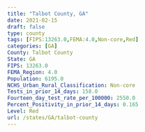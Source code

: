 ```yaml
---
title: "Talbot County, GA"
date: 2021-02-15
draft: false
type: county
tags: [FIPS:13263.0,FEMA:4.0,Non-core,Red]
categories: [GA]
County: Talbot County
State: GA
FIPS: 13263.0
FEMA_Region: 4.0
Population: 6195.0
NCHS_Urban_Rural_Classification: Non-core
Tests_in_prior_14_days: 158.0
Fourteen_day_test_rate_per_100000: 2550.0
Percent_Positivity_in_prior_14_days: 0.165
Level: Red
url: /states/GA/talbot-county
---
```



